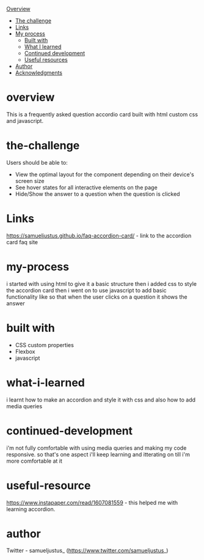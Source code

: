 [Overview](#overview)
  - [The challenge](#the-challenge)
  - [Links](#links)
- [My process](#my-process)
  - [Built with](#built-with)
  - [What I learned](#what-i-learned)
  - [Continued development](#continued-development)
  - [Useful resources](#useful-resources)
- [Author](#author)
- [Acknowledgments](#acknowledgments)

# overview
This is a frequently asked question accordio card built with html custom css and javascript.

# the-challenge
Users should be able to:

- View the optimal layout for the component depending on their device's screen size
- See hover states for all interactive elements on the page
- Hide/Show the answer to a question when the question is clicked

# Links
https://samueljustus.github.io/faq-accordion-card/ - link to the accordion card faq site

# my-process
i started with using html to give it a basic structure then i added css to style the accordion card then i went
on to use javascript to add basic functionality like so that when the user clicks on a question it shows the
answer

# built with
- CSS custom properties
- Flexbox
- javascript

# what-i-learned

i learnt how to make an accordion and style it with css and also how to add media queries

# continued-development
i'm not fully comfortable with using media queries and making my code responsive. so that's
one aspect i'll keep learning and itterating on till i'm more comfortable at it

# useful-resource
https://www.instapaper.com/read/1607081559 - this helped me with learning accordion.

# author
Twitter - samueljustus_ (https://www.twitter.com/samueljustus_)
